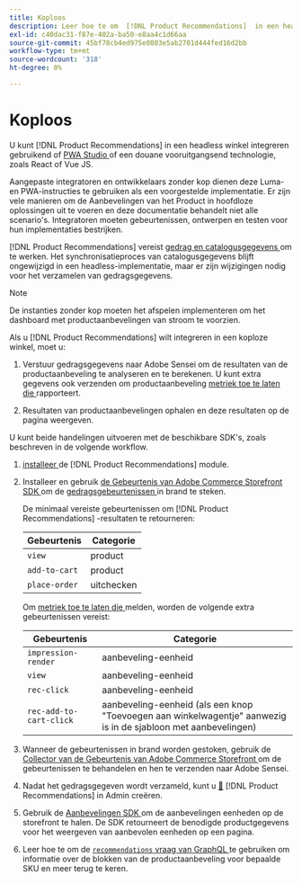 ```yaml
---
title: Koploos
description: Leer hoe te om  [!DNL Product Recommendations]  in een headless winkel te integreren.
exl-id: c40dac31-f87e-402a-ba50-e8aa4c1d66aa
source-git-commit: 45bf78cb4ed975e0803e5ab2701d444fed16d2bb
workflow-type: tm+mt
source-wordcount: '318'
ht-degree: 0%

---
```


# Koploos

U kunt [!DNL Product Recommendations] in een headless winkel integreren gebruikend of [ PWA Studio ](https://developer.adobe.com/commerce/pwa-studio/) of een douane vooruitgangsend technologie, zoals React of Vue JS.

Aangepaste integratoren en ontwikkelaars zonder kop dienen deze Luma- en PWA-instructies te gebruiken als een voorgestelde implementatie. Er zijn vele manieren om de Aanbevelingen van het Product in hoofdloze oplossingen uit te voeren en deze documentatie behandelt niet alle scenario&#39;s. Integratoren moeten gebeurtenissen, ontwerpen en testen voor hun implementaties bestrijken.

[!DNL Product Recommendations] vereist [ gedrag en catalogusgegevens ](https://experienceleague.adobe.com/docs/commerce/product-recommendations/developer/development-overview.html) om te werken. Het synchronisatieproces van catalogusgegevens blijft ongewijzigd in een headless-implementatie, maar er zijn wijzigingen nodig voor het verzamelen van gedragsgegevens.

>[!NOTE]
>
>De instanties zonder kop moeten het afspelen implementeren om het dashboard met productaanbevelingen van stroom te voorzien.

Als u [!DNL Product Recommendations] wilt integreren in een koploze winkel, moet u:

1. Verstuur gedragsgegevens naar Adobe Sensei om de resultaten van de productaanbeveling te analyseren en te berekenen. U kunt extra gegevens ook verzenden om productaanbeveling [ metriek toe te laten die ](workspace.md) rapporteert.

1. Resultaten van productaanbevelingen ophalen en deze resultaten op de pagina weergeven.

U kunt beide handelingen uitvoeren met de beschikbare SDK&#39;s, zoals beschreven in de volgende workflow.

1. [ installeer ](install-configure.md) de [!DNL Product Recommendations] module.

1. Installeer en gebruik [ de Gebeurtenis van Adobe Commerce Storefront SDK ](https://developer.adobe.com/commerce/services/shared-services/storefront-events/sdk/) om de [ gedragsgebeurtenissen ](https://experienceleague.adobe.com/docs/commerce/product-recommendations/developer/events.html) in brand te steken.

   De minimaal vereiste gebeurtenissen om [!DNL Product Recommendations] -resultaten te retourneren:

   | Gebeurtenis | Categorie |
   |--- | ---|
   | `view` | product |
   | `add-to-cart` | product |
   | `place-order` | uitchecken |

   Om [ metriek toe te laten die ](workspace.md) melden, worden de volgende extra gebeurtenissen vereist:

   | Gebeurtenis | Categorie |
   |--- | ---|
   | `impression-render` | aanbeveling-eenheid |
   | `view` | aanbeveling-eenheid |
   | `rec-click` | aanbeveling-eenheid |
   | `rec-add-to-cart-click` | aanbeveling-eenheid (als een knop &quot;Toevoegen aan winkelwagentje&quot; aanwezig is in de sjabloon met aanbevelingen) |

1. Wanneer de gebeurtenissen in brand worden gestoken, gebruik de [ Collector van de Gebeurtenis van Adobe Commerce Storefront ](https://developer.adobe.com/commerce/services/shared-services/storefront-events/collector/) om de gebeurtenissen te behandelen en hen te verzenden naar Adobe Sensei.

1. Nadat het gedragsgegeven wordt verzameld, kunt u [&#128279;](create.md) [!DNL Product Recommendations] in Admin  creëren.

1. Gebruik de [ Aanbevelingen SDK ](https://developer.adobe.com/commerce/services/product-recommendations/) om de aanbevelingen eenheden op de storefront te halen. De SDK retourneert de benodigde productgegevens voor het weergeven van aanbevolen eenheden op een pagina.

1. Leer hoe te om de [`recommendations` vraag van GraphQL ](https://developer.adobe.com/commerce/services/graphql/recommendations/recommendations/) te gebruiken om informatie over de blokken van de productaanbeveling voor bepaalde SKU en meer terug te keren.
